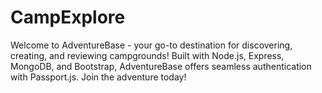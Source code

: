 # CampExplore
Welcome to AdventureBase - your go-to destination for discovering, creating, and reviewing campgrounds! Built with Node.js, Express, MongoDB, and Bootstrap, AdventureBase offers seamless authentication with Passport.js. Join the adventure today!

